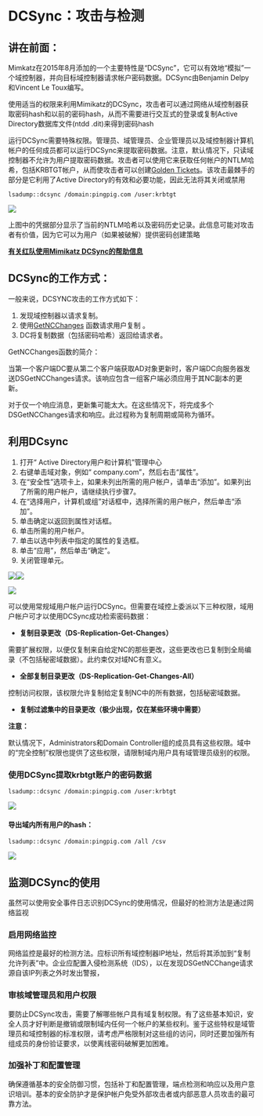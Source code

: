# DCSync：攻击与检测

## 讲在前面： <a id="%E8%AE%B2%E5%9C%A8%E5%89%8D%E9%9D%A2%EF%BC%9A"></a>

Mimkatz在2015年8月添加的一个主要特性是“DCSync”，它可以有效地“模拟”一个域控制器，并向目标域控制器请求帐户密码数据。DCSync由Benjamin Delpy和Vincent Le Toux编写。

使用适当的权限来利用Mimikatz的DCSync，攻击者可以通过网络从域控制器获取密码hash和以前的密码hash，从而不需要进行交互式的登录或复制Active Directory数据库文件\(ntdd .dit\)来得到密码hash

运行DCSync需要特殊权限。管理员、域管理员、企业管理员以及域控制器计算机帐户的任何成员都可以运行DCSync来提取密码数据。注意，默认情况下，只读域控制器不允许为用户提取密码数据。攻击者可以使用它来获取任何帐户的NTLM哈希，包括KRBTGT帐户，从而使攻击者可以创建[Golden Tickets](https://blog.stealthbits.com/complete-domain-compromise-with-golden-tickets/)。该攻击最棘手的部分是它利用了Active Directory的有效和必要功能，因此无法将其关闭或禁用

```text
lsadump::dcsync /domain:pingpig.com /user:krbtgt
```

![](https://img-blog.csdnimg.cn/20201003011143756.png?x-oss-process=image/watermark,type_ZmFuZ3poZW5naGVpdGk,shadow_10,text_aHR0cHM6Ly9ibG9nLmNzZG4ubmV0L1BpbmdfUGln,size_16,color_FFFFFF,t_70)

上图中的凭据部分显示了当前的NTLM哈希以及密码历史记录。此信息可能对攻击者有价值，因为它可以为用户（如果被破解）提供密码创建策略

[**有关红队使用Mimikatz DCSync的帮助信息**](http://www.harmj0y.net/blog/redteaming/mimikatz-and-dcsync-and-extrasids-oh-my/)

## **DCSync的工作方式：** <a id="DCSync%E7%9A%84%E5%B7%A5%E4%BD%9C%E6%96%B9%E5%BC%8F%EF%BC%9A"></a>

一般来说，DCSYNC攻击的工作方式如下：

1. 发现域控制器以请求复制。
2. 使用[GetNCChanges](https://wiki.samba.org/index.php/DRSUAPI) 函数请求用户复制 。
3. DC将复制数据（包括密码哈希）返回给请求者。

 GetNCChanges函数的简介：

当第一个客户端DC要从第二个客户端获取AD对象更新时，客户端DC向服务器发送DSGetNCChanges请求。该响应包含一组客户端必须应用于其NC副本的更新。

对于仅一个响应消息，更新集可能太大。在这些情况下，将完成多个DSGetNCChanges请求和响应。此过程称为复制周期或简称为循环。

## 利用DCsync <a id="%E5%88%A9%E7%94%A8DCsync"></a>

1. 打开“ Active Directory用户和计算机”管理中心
2. 右键单击域对象，例如“ company.com”，然后右击“属性”。
3. 在“安全性”选项卡上，如果未列出所需的用户帐户，请单击“添加”。如果列出了所需的用户帐户，请继续执行步骤7。
4. 在“选择用户，计算机或组”对话框中，选择所需的用户帐户，然后单击“添加”。
5. 单击确定以返回到属性对话框。
6. 单击所需的用户帐户。
7. 单击以选中列表中指定的属性的复选框。
8. 单击“应用”，然后单击“确定”。
9. 关闭管理单元。

![](https://img-blog.csdnimg.cn/20201003013423410.png)![](https://img-blog.csdnimg.cn/20201003013445143.png?x-oss-process=image/watermark,type_ZmFuZ3poZW5naGVpdGk,shadow_10,text_aHR0cHM6Ly9ibG9nLmNzZG4ubmV0L1BpbmdfUGln,size_16,color_FFFFFF,t_70)

![](https://img-blog.csdnimg.cn/20201003013516261.png?x-oss-process=image/watermark,type_ZmFuZ3poZW5naGVpdGk,shadow_10,text_aHR0cHM6Ly9ibG9nLmNzZG4ubmV0L1BpbmdfUGln,size_16,color_FFFFFF,t_70)

可以使用常规域用户帐户运行DCSync。但需要在域控上委派以下三种权限，域用户帐户可才以使用DCSync成功检索密码数据：

* **复制目录更改（DS-Replication-Get-Changes）**

需要扩展权限，以便仅复制来自给定NC的那些更改，这些更改也已复制到全局编录（不包括秘密域数据）。此约束仅对域NC有意义。

* **全部复制目录更改（DS-Replication-Get-Changes-All）**

控制访问权限，该权限允许复制给定复制NC中的所有数据，包括秘密域数据。

* **复制过滤集中的目录更改（极少出现，仅在某些环境中需要）**

**注意：**

默认情况下，Administrators和Domain Controller组的成员具有这些权限。域中的“完全控制”权限也提供了这些权限，请限制域内用户具有域管理员级别的权限。

### 使用DCSync提取krbtgt账户的密码数据 <a id="%E4%BD%BF%E7%94%A8DCSync%E6%8F%90%E5%8F%96krbtgt%E8%B4%A6%E6%88%B7%E7%9A%84%E5%AF%86%E7%A0%81%E6%95%B0%E6%8D%AE"></a>

```text
lsadump::dcsync /domain:pingpig.com /user:krbtgt
```

![](https://img-blog.csdnimg.cn/20201003011143756.png?x-oss-process=image/watermark,type_ZmFuZ3poZW5naGVpdGk,shadow_10,text_aHR0cHM6Ly9ibG9nLmNzZG4ubmV0L1BpbmdfUGln,size_16,color_FFFFFF,t_70)

#### 导出域内所有用户的hash：

```text
lsadump::dcsync /domain:pingpig.com /all /csv
```

![](https://img-blog.csdnimg.cn/20201003014030760.png?x-oss-process=image/watermark,type_ZmFuZ3poZW5naGVpdGk,shadow_10,text_aHR0cHM6Ly9ibG9nLmNzZG4ubmV0L1BpbmdfUGln,size_16,color_FFFFFF,t_70)

## 监测DCSync的使用 <a id="%E7%9B%91%E6%B5%8BDCSync%E7%9A%84%E4%BD%BF%E7%94%A8"></a>

虽然可以使用安全事件日志识别DCSync的使用情况，但最好的检测方法是通过网络监视

### **启用网络监控**

网络监控是最好的检测方法。应标识所有域控制器IP地址，然后将其添加到“复制允许列表”中。企业应配置入侵检测系统（IDS），以在发现DSGetNCChange请求源自该IP列表之外时发出警报，

### **审核域管理员和用户权限**

要防止DCSync攻击，需要了解哪些帐户具有域复制权限。有了这些基本知识，安全人员才好判断是撤销或限制域内任何一个帐户的某些权利。鉴于这些特权是域管理员和域控制器的标准权限，请考虑严格限制对这些组的访问，同时还要加强所有组成员的身份验证要求，以使离线密码破解更加困难。

### **加强补丁和配置管理**

确保遵循基本的安全防御习惯，包括补丁和配置管理，端点检测和响应以及用户意识培训。基本的安全防护才是保护帐户免受外部攻击者或内部恶意人员攻击的最可靠方法。

